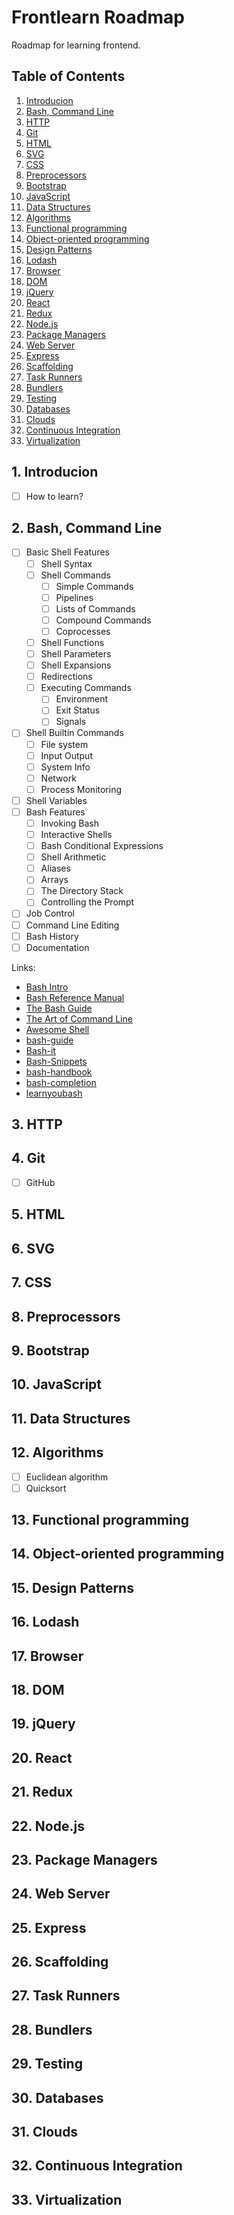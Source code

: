 # Frontlearn Roadmap

Roadmap for learning frontend.

## Table of Contents

1. [Introducion](#1-introducion)
2. [Bash, Command Line](#2-bash-command-line)
3. [HTTP](#3-http)
4. [Git](#4-git)
5. [HTML](#5-html)
6. [SVG](#6-svg)
7. [CSS](#7-css)
8. [Preprocessors](#8-preprocessors)
9. [Bootstrap](#9-bootstrap)
10. [JavaScript](#10-javascript)
11. [Data Structures](#11-data-structures)
12. [Algorithms](#12-algorithms)
13. [Functional programming](#13-functional-programming)
14. [Object-oriented programming](#14-object-oriented-programming)
15. [Design Patterns](#15-design-patterns)
16. [Lodash](#16-lodash)
17. [Browser](#17-browser)
18. [DOM](#18-dom)
19. [jQuery](#19-jquery)
20. [React](#20-react)
21. [Redux](#21-redux)
22. [Node.js](#22-node-js)
23. [Package Managers](#23-package-managers)
24. [Web Server](#24-web-server)
25. [Express](#25-express)
26. [Scaffolding](#26-scaffolding)
27. [Task Runners](#27-task-runners)
28. [Bundlers](#28-bundlers)
29. [Testing](#29-testing)
30. [Databases](#30-databases)
31. [Clouds](#31-clouds)
32. [Continuous Integration](#32-continuous-integration)
33. [Virtualization](#33-virtualization)

## 1. Introducion

- [ ] How to learn?

## 2. Bash, Command Line

- [ ] Basic Shell Features
  - [ ] Shell Syntax
  - [ ] Shell Commands
    - [ ] Simple Commands
    - [ ] Pipelines
    - [ ] Lists of Commands
    - [ ] Compound Commands
    - [ ] Coprocesses
  - [ ] Shell Functions
  - [ ] Shell Parameters
  - [ ] Shell Expansions
  - [ ] Redirections
  - [ ] Executing Commands
    - [ ] Environment
    - [ ] Exit Status
    - [ ] Signals
- [ ] Shell Builtin Commands
  - [ ] File system
  - [ ] Input Output
  - [ ] System Info
  - [ ] Network
  - [ ] Process Monitoring
- [ ] Shell Variables
- [ ] Bash Features
  - [ ] Invoking Bash
  - [ ] Interactive Shells
  - [ ] Bash Conditional Expressions
  - [ ] Shell Arithmetic
  - [ ] Aliases
  - [ ] Arrays
  - [ ] The Directory Stack
  - [ ] Controlling the Prompt
- [ ] Job Control
- [ ] Command Line Editing
- [ ] Bash History
- [ ] Documentation

Links:

- [Bash Intro](https://github.com/gitGNU/gnu_bash/blob/master/doc/INTRO)
- [Bash Reference Manual](https://www.gnu.org/software/bash/manual/bash.html)
- [The Bash Guide](http://guide.bash.academy)
- [The Art of Command Line](https://github.com/jlevy/the-art-of-command-line)
- [Awesome Shell](https://github.com/alebcay/awesome-shell)
- [bash-guide](https://github.com/Idnan/bash-guide)
- [Bash-it](https://github.com/Bash-it/bash-it)
- [Bash-Snippets](https://github.com/alexanderepstein/Bash-Snippets)
- [bash-handbook](https://github.com/denysdovhan/bash-handbook)
- [bash-completion](https://github.com/scop/bash-completion)
- [learnyoubash](https://github.com/denysdovhan/learnyoubash)

## 3. HTTP

## 4. Git

- [ ] GitHub

## 5. HTML

## 6. SVG

## 7. CSS

## 8. Preprocessors

## 9. Bootstrap

## 10. JavaScript

## 11. Data Structures

## 12. Algorithms

- [ ] Euclidean algorithm
- [ ] Quicksort

## 13. Functional programming

## 14. Object-oriented programming

## 15. Design Patterns

## 16. Lodash

## 17. Browser

## 18. DOM

## 19. jQuery

## 20. React

## 21. Redux

## 22. Node.js

## 23. Package Managers

## 24. Web Server

## 25. Express

## 26. Scaffolding

## 27. Task Runners

## 28. Bundlers

## 29. Testing

## 30. Databases

## 31. Clouds

## 32. Continuous Integration

## 33. Virtualization
